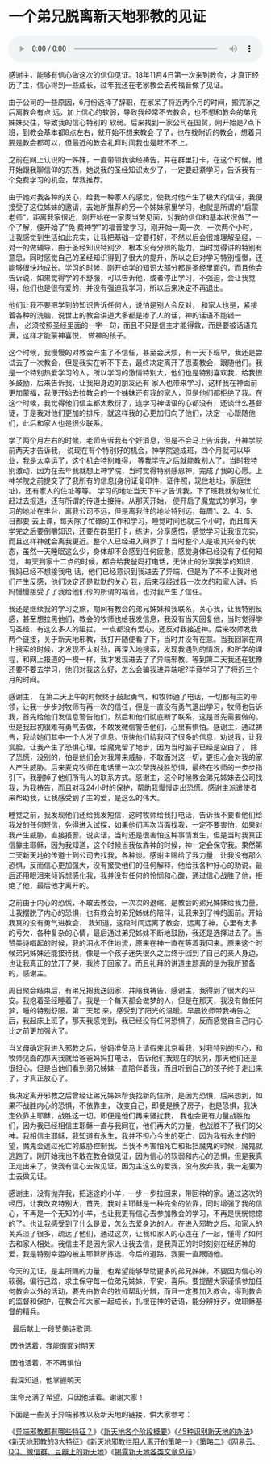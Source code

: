 # 一个弟兄脱离新天地邪教的见证

<audio style="width: 100%;" preload="false" controls controlslist="nodownload"><source src="//cdn.wechat.edu.pl/audio/mp3/old/27661.mp3" type="audio/mpeg">Your browser does not support the audio element.</audio>


<p>感谢主，能够有信心做这次的信仰见证。18年11月4日第一次来到教会，才真正经历了主，信心得到一些成长，过年我还在老家教会去传福音做了见证。</p>

<p>由于公司的一些原因，6月份选择了辞职，在家呆了将近两个月的时间，搬完家之后离教会有点&nbsp;远，加上信心的软弱，导致我经常不去教会，也不想和教会的弟兄姊妹交往，导致我的信⼼特别的&nbsp;软弱。后来找到一家公司在国贸，刚开始是7点下班，到教会基本都8点左右，就开始不想来教会&nbsp;了了，也在找附近的教会，想着只要是教会都可以，但最近的教会礼拜时间我也是赶不不上。</p>

<p>之前在网上认识的一姊妹，一直带领我读经祷告，并在群里打卡，在这个时候，他开始跟我聊信仰的东西，她说我的圣经知识太少了，一定要赶紧学习，告诉我有一个免费学习的机会，帮我推荐。</p>

<p>由于她对我各种的关心，给我一种家人的感觉，使我对他产生了极大的信任，我便接受了这位姊妹的邀请，去她所推荐的另一个姊妹家里学习，也就是所谓的“启蒙老师”，距离我家很近，刚开始在一家麦当劳见面，对我的信仰和基本状况做了一个了解，便开始了“免&nbsp;费神学”的福音堂学习，刚开始一周一次，一次两个小时，让我感觉到生活如此充实，让我把基础一定要打好，不然以后会很难理解圣经，一对一的做辅导，由于圣经知识特别少，根本没有分辨的能力，当时觉得讲的特别有意思，同时感觉自己的圣经知识得到了很大的提升，所以之后对学习特别憧憬，还能够很快地成长。学习的时候，刚开始学的知识大部分都是圣经里面的，而且他会告诉说，如果觉得学的不舒服，可以告诉他，或者停止学习，不强迫，会让我觉得，他们也是很有爱的，并没有强迫我学习，所以后来决定不再退出。</p>

<p>他们让我不要把学到的知识告诉任何人，说怕是别人会反对，&nbsp;和家人也是，紧接着各种的洗脑，说世上的教会讲道大多都是掺了人的话，神的话语不能错一点，&nbsp;必须按照圣经里面的一字一句，而且不只是信主才能得救，而是要被话语充满，这样才能蒙神喜悦，&nbsp;做神的孩子。</p>

<p>这个时候，我慢慢的对教会产生了不信任，甚至会厌烦，有一天下班早，我还是尝试去了一次教会，但是我实在听不下去，最终决定离开了思麦教会，跟随他们。我是一个特别热爱学习的人，所以学习的激情特别大，他们也是特别喜欢我，给我很多鼓励，后来告诉我，让我把身边的朋友还有&nbsp;家人也带来学习，这样我在神面前更加蒙福，我便开始去拉教会的一个姊妹还有我的家人，但是他们都拒绝了我。在这个时候，我觉得他们信主都太敷衍了，连学习神话语的心都没有，还谈什么基督徒，于是我对他们更加的排斥，就这样我的心更加归向了他们，决定一心跟随他们，此后和家人也是很少联系。</p>

<p>学了两个月左右的时候，老师告诉我有个好消息，但是不会马上告诉我，升神学院前两天才告诉我，&nbsp;说现在有个特别好的机会，神学院速成班，四个月就可以毕业，我是太幸运了，这个机会特别难得，&nbsp;等我学完之后就能教别人了。当时我特别激动，因为在去年我就想上神学院，当时觉得特别感恩神，完成了我的心愿。上神学院之前提交了了我所有的信息(身份证复印件，证件照，现住地址，家庭住址)，还有家人的住址等等。&nbsp;学习的地址当天下午才告诉我，下了班我就匆匆忙忙赶过去报道，还有所谓的传道士接待。从那天开始，&nbsp;便开启了魔鬼式的学习，学习的地址在丰台，离我公司不远，但是离我住的地址特别远，每周1、2、4、5、日都要&nbsp;去上课，每天除了忙碌的工作和学习，睡觉时间也就三个小时，而且每天学完之后要倒嚼知识，还要在群里打卡，练讲，分享感悟，感觉学习让我很充实，而且这样神就会离我更近。整个人已经进入网罗了！当时整个人是极其兴奋的状态，虽然一天睡眠这么少，身体却不会感到任何疲惫，感觉身体已经没有了任何知觉，&nbsp;每天到家十二点的时候，都会给我爸妈打电话，无休止的分享我学的知识，我妈已经不想接我电&nbsp;话，他们已经意识到我进去了异端，但是为了不不让我对他们产生反感，他们决定还是默默的关心&nbsp;我，后来我经过我一次次的和家人讲，妈妈慢慢接受了了我给他们传的所谓的福音，也对我产生了信任。</p>

<p>我还是继续我的学习之旅，期间有教会的弟兄姊妹和我联系，关心我，让我特别反感，甚至想拉黑他们，教会的牧师也给我发信息，我没有当天回复他，当时觉得学习圣经，有这么多人的阻拦，&nbsp;一点都没有爱心，还反对我接近神。后来牧师发我两个链接，关于新天地邪教，我打开随便看了下，当时并没有在意。当我回家在网上搜索的时候，才发现不太对劲，再深入地搜索，发现我遇到的情况，和所学的课程，和网上报道的一模一样，我才发现进去了了异端邪教。等到第二天我还在犹豫还要不要去学习，他们对我这么好，怎么会骗我进异端呢?毕竟学习了了将近三个月的时间。</p>

<p>感谢主，&nbsp;在第二天上午的时候终于鼓起勇气，和牧师通了电话，一切都有主的带领，让我一步步对牧师有再一次的信任，但是一直没有勇气退出学习，牧师也告诉我，首先给他们发信息警告他们，然后和他们彻底断了联系，这是首先需要做的。但是我起初很难有勇气去做，不敢发微信警告他们，心里有惧怕。感谢主，通过祷告，我给她们其中一个人发了信息。很快他们给我回了很多的信息，劝说我，让我赏脸，让我产生了恐惧心理，给魔鬼留了地步，因为当时脑子已经是空白了，&nbsp;除了恐慌，没别的，怕是他们会对我带来威胁，不敢面对这一切，更担心会对我的家人产生威胁。后来麦克牧师在电话里一次次帮我战胜恐惧，最终在牧师的一步步指引下，我删掉了他们所有人的联系方式。感谢主，这个时候教会弟兄姊妹去公司找我，为我祷告，而且对我24小时的保护，帮助我慢慢走出恐慌。感谢主派遣使者来帮助我，让我感受到了主的爱，是这么的伟大。</p>

<p>睡觉之前，我发现他们还给我发短信，这时牧师给我打电话，告诉我不要看他们给我发的任何短信，免得进入试探，如果他们再次当面找我，一定不要害怕，如果对我产生威胁，直接报警。说实话，当时还是很害怕这种事情发生，但是当时我真正信靠主耶稣，因为我知道，这个时候当我依靠神的时候，神一定会保守我。果然第二天新天地的传道士到公司去找我，各种谈。感谢主赐给了我力量，让我没有那么恐惧，反而信心更加强大，没有接受他们的任何解释，他给我各种好心的劝说，最后还用眼泪来倾诉想感化我，我并没有任何的怜悯和心酸，通过信心战胜了他，拒绝了他，最后他才离开的。</p>

<p>之前由于内心的恐慌，不敢去教会，一次次的退缩，是教会的弟兄姊妹给我力量，让我摆脱了内心的恐惧，也有教会的弟兄姊妹的陪伴，让我来到了神的面前。开始我真的没有勇气进教会，&nbsp;我知道，这段时间远离了教会，远离了神，心里有太多的亏欠，各种复杂的心情，最后通过弟兄姊妹不断地鼓励，我还是选择进去了。当赞美诗唱起的时候，我的泪水不住地流，原来在神一直在等着我回来。原来这个时候弟兄姊妹还能接待我，像是一个孩子迷失很久之后终于回到了自己的亲人身边，也让我真正的放开了哭，我终于回家了。而且礼拜的讲道主题真的是为我所预备的，感谢主。</p>

<p>周日聚会结束后，有弟兄把我送回家，并陪我祷告，感谢主，我得到了很大的平安。我抱着圣经睡着了。我是一个每天都会做梦的人，但是在那天，我没有做任何梦，睡的特别舒服，第二天起&nbsp;来，感受到了阳光的温暖。早晨牧师带我祷告之后，我起床上班了，那天我感觉到，我已经没有任何恐惧了，反而感觉自自己内心比之前更加强大了。</p>

<p>当父母确定我进入邪教之后，爸妈准备马上请假来北京看我，对我特别的担心，和牧师见面的那天我就给爸爸妈妈打电话，&nbsp;告诉他们我现在的状况，那天他们还是很担心。但是当他们看到弟兄姊妹一直陪伴着我，而且听到自己的孩子终于走出来了，才真正放心了。</p>

<p>我决定离开邪教之后曾经让弟兄姊妹帮我找新的住所，是因为恐惧，后来想到，如果不战胜内心的恐惧，不依靠主，&nbsp;改变自己，即便是换了房子，也是恐惧，我决定依靠主耶稣，战胜这一切。即便是他们再来骚扰我，&nbsp;我也会更有力量战胜他们，因为我已经相信主耶稣一直与我同在，他们再大的力量，也战胜不了我们的父神。我相信主耶稣，我知道有永生，我并不担心今生的死亡，因为我有永生的盼望，魔鬼会透过死亡的威胁控制我，当我不再害怕死亡和抵挡魔鬼的时候，魔鬼就逃跑了。刚开始我也不敢在教会做见证，因为信心的软弱和内心的恐惧，但是我真正走出来了，使我有信心去做见证，因为主这么的爱我，没有放弃我，我一定要为主去做见证。</p>

<p>感谢主，没有抛弃我，把迷途的小羊，一步一步拉回来，带回神的家。通过这次的经历，让我改变特别大，首先，我对主耶稣是一种完全的依靠，同时增强了我的信心，不再是一个无知的小羊，也让我更有信心去参加教会的学习，不再是恍恍惚惚的了。也让我感受到了什么是爱，怎么去爱身边的人。在进入邪教之后，和家人的关系淡了很多，疏远了他们，通过这次，让我和家人的心连在了一起，懂得了如何去和家人相处。我信主不是因为家人让我去信，是我真正的时时刻刻在经历神的爱，我是特别幸运的被主耶稣所拣选，今后的道路，我要一直跟随他。</p>

<p>今天的见证，是主所赐的力量，也希望能够帮助更多的弟兄姊妹，不要因为信心的软弱，偏行己路，求主保守每一位弟兄姊妹，平安，喜乐。要提醒大家谨慎参加任何教会以外的活动，要先由教会的牧师帮助分辨，而且一定要加入教会，得到教会的监督和保护，在教会和大家一起成长，扎根在神的话语，能分辨好歹，做耶稣基督的精兵。</p>

<p>&nbsp; 最后献上一段赞美诗歌词:</p>

<p>&nbsp;因他活着，我能⾯面对明天</p>

<p>&nbsp;因他活着，不不再惧怕</p>

<p>&nbsp;我深知道，他掌握明天</p>

<p>&nbsp;生命充满了希望，只因他活着。谢谢大家！</p>

<p>下面是一些关于异端邪教以及新天地的链接，供大家参考：</p>

<p>《<a href="/node/27629">异端邪教都有哪些特征？</a>》《<a href="https://mp.weixin.qq.com/s?__biz=MzUxMzA0ODQxNg==&amp;mid=2247484799&amp;idx=1&amp;sn=11fc9b61cd187ef1f40ee85a49034a67&amp;chksm=f95a6f70ce2de666f751be001485a0480d1447622f5a7267d2c1857909864982e3b83d7e4cc2&amp;mpshare=1&amp;scene=1&amp;srcid=0920PoSDcsch4jfLYHWGq7X3&amp;sharer_sharetime=1568942198090&amp;sharer_shareid=9a39f5ba5aec8893af46d0a70af35fcd&amp;key=62cf43e695d2fde26378d1445e24be9b3f7f6d2ba5a73484d960aab1f7292f4ceb69a24bc9ddb73f81dfcc248742a21a18609a6b90bc92f1c79f909f050a381a29efa07e9c714e6f76cd65b4ec667cc2&amp;ascene=1&amp;uin=Mjc4MDkwMzI4NA%3D%3D&amp;devicetype=Windows+7&amp;version=62060833&amp;lang=zh_CN&amp;pass_ticket=cipVrKjiGS5VzfRqYHPu9fjDv92CDkreAIty6%2B8fe5Vw0VKwBv4tn8yTvlaJjjWn">新天地各个阶段概要</a>》《<a href="https://mp.weixin.qq.com/s?__biz=MzUxMzA0ODQxNg==&amp;mid=2247484400&amp;idx=1&amp;sn=fd5a4decd36cbb1d44bdfd192102323d&amp;chksm=f95a69ffce2de0e91d0309659396dbba7f99ac9e30f717727a6f8dad066aac350632a347c226&amp;scene=21#wechat_redirect">45种识别新天地的办法</a>》《<a href="https://mp.weixin.qq.com/s?__biz=MzA4MjU4NjQxOQ==&amp;mid=2669947525&amp;idx=1&amp;sn=9b0f406255daedfe8254c276d839962a&amp;chksm=8553f4d9b2247dcf90a5ce07c9cbb3f073a4d6d7ace40f4d4970d94200fa5d2f6acc37d76b5d&amp;mpshare=1&amp;scene=1&amp;srcid=0920XsSos0wLzOTELVfLzyzj&amp;sharer_sharetime=1569725083170&amp;sharer_shareid=9a39f5ba5aec8893af46d0a70af35fcd&amp;key=62cf43e695d2fde2491a5c2f2eba360d7cbaa9dc1aa5ea1923b2fb07707b17b448b57539f4f51b77a76c5207b00a6359bbe9ef64457fa1ac4738d430e567e49a3d5df75512e1f53510d5f738aa6ea997&amp;ascene=1&amp;uin=Mjc4MDkwMzI4NA%3D%3D&amp;devicetype=Windows+7&amp;version=62070141&amp;lang=zh_CN&amp;pass_ticket=ed%2BzSlyMEzreH0nG1e5CZb1L3I4AWQFFuuZzPOc1RJ2SC8M1ZL9zjF2TKQGznS8E">新天地邪教的3大特征</a>》《<a href="https://mp.weixin.qq.com/s?__biz=MzUxMzA0ODQxNg==&amp;mid=2247484679&amp;idx=1&amp;sn=474cdbfd24fd1ee12908fb95152591cf&amp;chksm=f95a6f08ce2de61efd1eecfc47c4ca9470f193404c3106e91dd441c9f208350624fc76150ed0&amp;mpshare=1&amp;scene=1&amp;srcid=0921PnYgrk2jyR7OY7bXyW4H&amp;sharer_sharetime=1569073507448&amp;sharer_shareid=908df31fb0478660ab3733ca5a63ba44&amp;key=f0572ec07140f1600182404a36f6a3791e54f457f889324e2113ed4a25a275701f79523d0d1e58554a9572a77dda0ea3081c8946d8c292ebf41825b7f2db79edf7dcd8e97c9cdffd6f0dbba233cab65a&amp;ascene=1&amp;uin=Mjc4MDkwMzI4NA%3D%3D&amp;devicetype=Windows+7&amp;version=62060833&amp;lang=zh_CN&amp;pass_ticket=cipVrKjiGS5VzfRqYHPu9fjDv92CDkreAIty6%2B8fe5Vw0VKwBv4tn8yTvlaJjjWn">新天地邪教拦阻人离开的策略一</a>》《<a href="https://mp.weixin.qq.com/s?__biz=MzUxMzA0ODQxNg==&amp;mid=2247484671&amp;idx=1&amp;sn=4972a0a7c7bbf5c8b69bbe47f1465a05&amp;chksm=f95a6ef0ce2de7e692d4c8d0e1a48f84258a09e4862d97dd96fb48807930ec5c22f9cb32a2b3&amp;scene=21#wechat_redirect">策略二</a>》《<a href="https://mp.weixin.qq.com/s?__biz=MzUxMzA0ODQxNg==&amp;mid=2247484430&amp;idx=1&amp;sn=b7ec74d71d506be04e19c0f62cd19209&amp;chksm=f95a6e01ce2de7171542717d9a395f5f934512047e9398364c6902d575bf7f8cc71fa5bdc83e&amp;scene=21#wechat_redirect">网易云、QQ、微信群、豆瓣上的新天地</a>》《<a href="https://mp.weixin.qq.com/s?__biz=MzUxMzA0ODQxNg==&amp;mid=2247484750&amp;idx=1&amp;sn=5df820ea087a4efd6cae88066c067569&amp;chksm=f95a6f41ce2de6576f68f47c1f20806e0e3ae700b5fb3297631574cf2ad688fba87f930344c9&amp;scene=21#wechat_redirect">揭露新天地各类文章总结</a>》</p>
